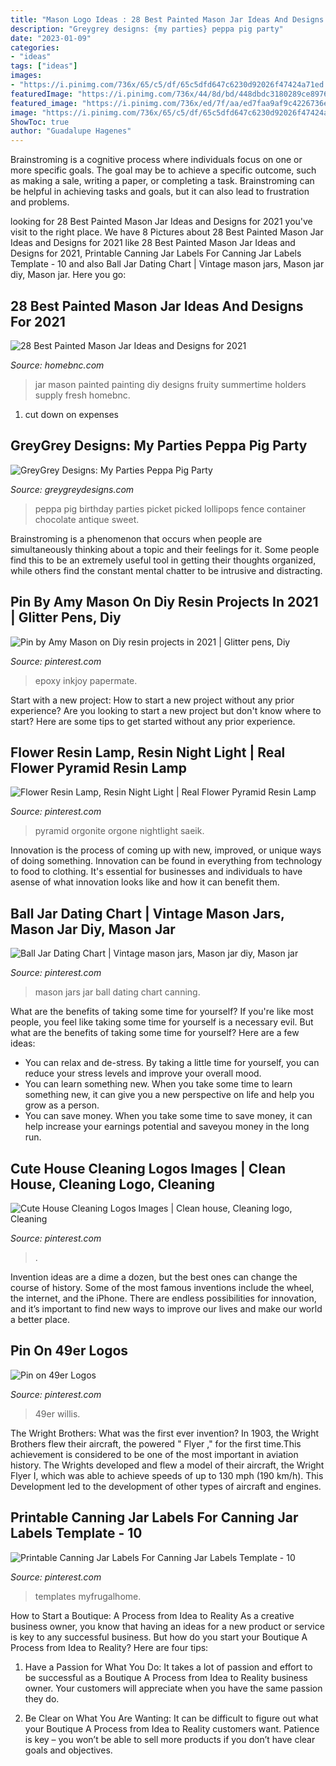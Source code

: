 ```yaml
---
title: "Mason Logo Ideas : 28 Best Painted Mason Jar Ideas And Designs For 2021"
description: "Greygrey designs: {my parties} peppa pig party"
date: "2023-01-09"
categories:
- "ideas"
tags: ["ideas"]
images:
- "https://i.pinimg.com/736x/65/c5/df/65c5dfd647c6230d92026f47424a71ed.jpg"
featuredImage: "https://i.pinimg.com/736x/44/8d/bd/448dbdc3180289ce8976724d28fd22cd.jpg"
featured_image: "https://i.pinimg.com/736x/ed/7f/aa/ed7faa9af9c4226736e2dda9d6cbd7f5.jpg"
image: "https://i.pinimg.com/736x/65/c5/df/65c5dfd647c6230d92026f47424a71ed.jpg"
ShowToc: true
author: "Guadalupe Hagenes"
---
```



Brainstroming is a cognitive process where individuals focus on one or more specific goals. The goal may be to achieve a specific outcome, such as making a sale, writing a paper, or completing a task. Brainstroming can be helpful in achieving tasks and goals, but it can also lead to frustration and problems.

	

		
looking for 28 Best Painted Mason Jar Ideas and Designs for 2021 you've visit to the right place. We have 8 Pictures about 28 Best Painted Mason Jar Ideas and Designs for 2021 like 28 Best Painted Mason Jar Ideas and Designs for 2021, Printable Canning Jar Labels For Canning Jar Labels Template - 10 and also Ball Jar Dating Chart | Vintage mason jars, Mason jar diy, Mason jar. Here you go:
		
    
## 28 Best Painted Mason Jar Ideas And Designs For 2021

<img loading=lazy src="https://homebnc.com/homeimg/2019/05/26-painted-mason-jar-ideas-homebnc.jpg" onerror="this.onerror=null;this.src='https://tse2.mm.bing.net/th?id=OIP.TL7XYI3CFXZAT-IB25W13QHaGk&amp;pid=15.1';" alt="28 Best Painted Mason Jar Ideas and Designs for 2021">

_Source: homebnc.com_

>jar mason painted painting diy designs fruity summertime holders supply fresh homebnc. 

	

1. cut down on expenses

    
## GreyGrey Designs: My Parties Peppa Pig Party

<img loading=lazy src="http://1.bp.blogspot.com/-TwdGpiMkGQk/VglVDb3-7WI/AAAAAAAA-vE/_hXqhcs9WPs/s1600/DSC_7014.JPG" onerror="this.onerror=null;this.src='https://tse2.mm.bing.net/th?id=OIP.2LfBhxqRcHRUZ_gzRfR0yAHaLH&amp;pid=15.1';" alt="GreyGrey Designs: My Parties Peppa Pig Party">

_Source: greygreydesigns.com_

>peppa pig birthday parties picket picked lollipops fence container chocolate antique sweet. 

	

Brainstroming is a phenomenon that occurs when people are simultaneously thinking about a topic and their feelings for it. Some people find this to be an extremely useful tool in getting their thoughts organized, while others find the constant mental chatter to be intrusive and distracting.

    
## Pin By Amy Mason On Diy Resin Projects In 2021 | Glitter Pens, Diy

<img loading=lazy src="https://i.pinimg.com/736x/44/8d/bd/448dbdc3180289ce8976724d28fd22cd.jpg" onerror="this.onerror=null;this.src='https://tse4.mm.bing.net/th?id=OIP.7__2Pj1meKOGK8ObWUKP7gHaJ8&amp;pid=15.1';" alt="Pin by Amy Mason on Diy resin projects in 2021 | Glitter pens, Diy">

_Source: pinterest.com_

>epoxy inkjoy papermate. 

	

Start with a new project: How to start a new project without any prior experience?
Are you looking to start a new project but don't know where to start? Here are some tips to get started without any prior experience.

    
## Flower Resin Lamp, Resin Night Light | Real Flower Pyramid Resin Lamp

<img loading=lazy src="https://i.pinimg.com/736x/65/c5/df/65c5dfd647c6230d92026f47424a71ed.jpg" onerror="this.onerror=null;this.src='https://tse4.mm.bing.net/th?id=OIP.ob03dX83A8SpJsqGF2vpqAHaJQ&amp;pid=15.1';" alt="Flower Resin Lamp, Resin Night Light | Real Flower Pyramid Resin Lamp">

_Source: pinterest.com_

>pyramid orgonite orgone nightlight saeik. 

	

Innovation is the process of coming up with new, improved, or unique ways of doing something. Innovation can be found in everything from technology to food to clothing. It's essential for businesses and individuals to have asense of what innovation looks like and how it can benefit them.

    
## Ball Jar Dating Chart | Vintage Mason Jars, Mason Jar Diy, Mason Jar

<img loading=lazy src="https://i.pinimg.com/736x/21/cd/ec/21cdecee90c62e87d5a57f0b63821bb8--canning-jars-mason-jars.jpg" onerror="this.onerror=null;this.src='https://tse1.mm.bing.net/th?id=OIP.PlSNDfxI4-tuv75snQKrqAHaLH&amp;pid=15.1';" alt="Ball Jar Dating Chart | Vintage mason jars, Mason jar diy, Mason jar">

_Source: pinterest.com_

>mason jars jar ball dating chart canning. 

	

What are the benefits of taking some time for yourself?
If you're like most people, you feel like taking some time for yourself is a necessary evil. But what are the benefits of taking some time for yourself? Here are a few ideas: 
- You can relax and de-stress. By taking a little time for yourself, you can reduce your stress levels and improve your overall mood. 
- You can learn something new. When you take some time to learn something new, it can give you a new perspective on life and help you grow as a person. 
- You can save money. When you take some time to save money, it can help increase your earnings potential and saveyou money in the long run.

    
## Cute House Cleaning Logos Images | Clean House, Cleaning Logo, Cleaning

<img loading=lazy src="https://i.pinimg.com/originals/a8/86/7c/a8867c962a54a67a1787bc7fdf286423.jpg" onerror="this.onerror=null;this.src='https://tse4.mm.bing.net/th?id=OIP.Umozm4iC1N-5_1ao6v0tcgHaEl&amp;pid=15.1';" alt="Cute House Cleaning Logos Images | Clean house, Cleaning logo, Cleaning">

_Source: pinterest.com_

>. 

	

Invention ideas are a dime a dozen, but the best ones can change the course of history. Some of the most famous inventions include the wheel, the internet, and the iPhone. There are endless possibilities for innovation, and it’s important to find new ways to improve our lives and make our world a better place.

    
## Pin On 49er Logos

<img loading=lazy src="https://i.pinimg.com/736x/53/57/6f/53576fda8a2c2c9a7bc8783518f801e0.jpg" onerror="this.onerror=null;this.src='https://tse2.mm.bing.net/th?id=OIP.YSmcLv7Dxd7qfPAKEQt0XwHaFj&amp;pid=15.1';" alt="Pin on 49er Logos">

_Source: pinterest.com_

>49er willis. 

	

The Wright Brothers: What was the first ever invention?
In 1903, the Wright Brothers flew their aircraft, the powered " Flyer ," for the first time.This achievement is considered to be one of the most important in aviation history. The Wrights developed and flew a model of their aircraft, the Wright Flyer I, which was able to achieve speeds of up to 130 mph (190 km/h). This Development led to the development of other types of aircraft and engines.

    
## Printable Canning Jar Labels For Canning Jar Labels Template - 10

<img loading=lazy src="https://i.pinimg.com/736x/ed/7f/aa/ed7faa9af9c4226736e2dda9d6cbd7f5.jpg" onerror="this.onerror=null;this.src='https://tse1.mm.bing.net/th?id=OIP.jj6PDRIKynmyEG2Be7BqnwHaJk&amp;pid=15.1';" alt="Printable Canning Jar Labels For Canning Jar Labels Template - 10">

_Source: pinterest.com_

>templates myfrugalhome. 

	

How to Start a Boutique: A Process from Idea to Reality
As a creative business owner, you know that having an ideas for a new product or service is key to any successful business. But how do you start your Boutique A Process from Idea to Reality? Here are four tips:
1. Have a Passion for What You Do: It takes a lot of passion and effort to be successful as a Boutique A Process from Idea to Reality business owner. Your customers will appreciate when you have the same passion they do.

2. Be Clear on What You Are Wanting: It can be difficult to figure out what your Boutique A Process from Idea to Reality customers want. Patience is key – you won’t be able to sell more products if you don’t have clear goals and objectives.


